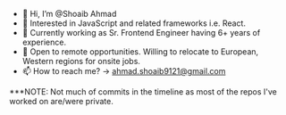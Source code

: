 - 👋 Hi, I’m @Shoaib Ahmad
- 👀 Interested in JavaScript and related frameworks i.e. React.
- 🌱 Currently working as Sr. Frontend Engineer having 6+ years of experience. 
- 💞️ Open to remote opportunities. Willing to relocate to European, Western regions for onsite jobs.
- 📫 How to reach me? -> ahmad.shoaib9121@gmail.com

***NOTE: Not much of commits in the timeline as most of the repos I've worked on are/were private.
<!---
shoaib9121/shoaib9121 is a ✨ special ✨ repository because its `README.md` (this file) appears on your GitHub profile.
You can click the Preview link to take a look at your changes.
--->
